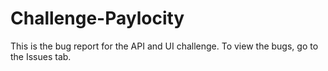 # Challenge-Paylocity

This is the bug report for the API and UI challenge. 
To view the bugs, go to the Issues tab.

